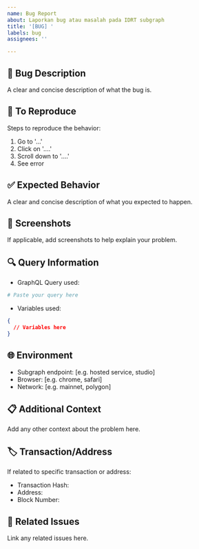 ```yaml
---
name: Bug Report
about: Laporkan bug atau masalah pada IDRT subgraph
title: '[BUG] '
labels: bug
assignees: ''

---
```


## 🐛 **Bug Description**
A clear and concise description of what the bug is.

## 🔄 **To Reproduce**
Steps to reproduce the behavior:
1. Go to '...'
2. Click on '....'
3. Scroll down to '....'
4. See error

## ✅ **Expected Behavior**
A clear and concise description of what you expected to happen.

## 📸 **Screenshots**
If applicable, add screenshots to help explain your problem.

## 🔍 **Query Information**
- GraphQL Query used:
```graphql
# Paste your query here
```
- Variables used:
```json
{
  // Variables here
}
```

## 🌐 **Environment**
- Subgraph endpoint: [e.g. hosted service, studio]
- Browser: [e.g. chrome, safari]
- Network: [e.g. mainnet, polygon]

## 📋 **Additional Context**
Add any other context about the problem here.

## 🏷️ **Transaction/Address**
If related to specific transaction or address:
- Transaction Hash: 
- Address: 
- Block Number:

## 🔗 **Related Issues**
Link any related issues here.
